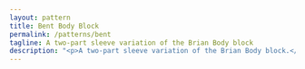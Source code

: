 ```yaml
---
layout: pattern
title: Bent Body Block
permalink: /patterns/bent
tagline: A two-part sleeve variation of the Brian Body block
description: "<p>A two-part sleeve variation of the Brian Body block.</p>"
---
```


